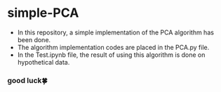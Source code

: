 # simple-PCA
- In this repository, a simple implementation of the PCA algorithm has been done.
- The algorithm implementation codes are placed in the PCA.py file.
- In the Test.ipynb file, the result of using this algorithm is done on hypothetical data.
### good luck🍀

